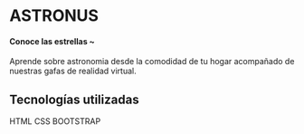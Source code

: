 # ASTRONUS
#### Conoce las estrellas ~

Aprende sobre astronomia desde la comodidad de tu hogar acompañado de nuestras gafas de realidad virtual.

## Tecnologías utilizadas

HTML
CSS
BOOTSTRAP